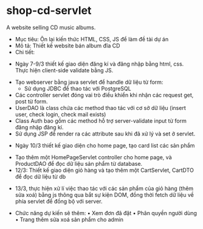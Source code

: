# shop-cd-servlet
A website selling CD music albums. 
-	Mục tiêu: Ôn lại kiến thức HTML, CSS, JS để làm đề tài dự án
-	Mô tả: Thiết kế website bán album đĩa CD
-	Chi tiết:
*	Ngày 7-9/3 thiết kế giao diện đăng kí và đăng nhập bằng html, css. Thực hiện client-side validate bằng JS.
  -	Tạo webserver bằng java servlet để handle dữ liệu từ form:
 	-	Sử dụng JDBC để thao tác với PostgreSQL
  -	Các controller servlet đóng vai trò điều khiển khi nhận các request get, post từ form.
  -	UserDAO là class chứa các method thao tác với cơ sở dữ liệu (insert user, check login, check mail exists)
  - Class Auth bao gồm các method hỗ trợ server-validate input từ form đăng nhập đăng kí.
  -	Sử dụng JSP để render ra các attribute sau khi đã xử lý và set ở servlet.

*	Ngày 10/3 thiết kế giao diện cho home page, tạo card list các sản phẩm
  -	Tạo thêm một HomePageServlet controller cho home page, và ProductDAO để đọc dữ liệu sản phẩm từ database.
  -	12/3: Thiết kế giao diện giỏ hàng và tạo thêm một CartServlet, CartDTO để đọc dữ liệu từ db
 
* 13/3, thực hiện xử lí việc thao tác với các sản phẩm của giỏ hàng (thêm sửa xoá) bằng js thông qua bắt sự kiện DOM, đồng thời fetch dữ liệu về phía servlet để đồng bộ với server.
-	Chức năng dự kiến sẽ thêm: 
 •	Xem đơn đã đặt
 •	Phân quyền người dùng
 •	Trang thêm sửa xoá sản phẩm cho admin
